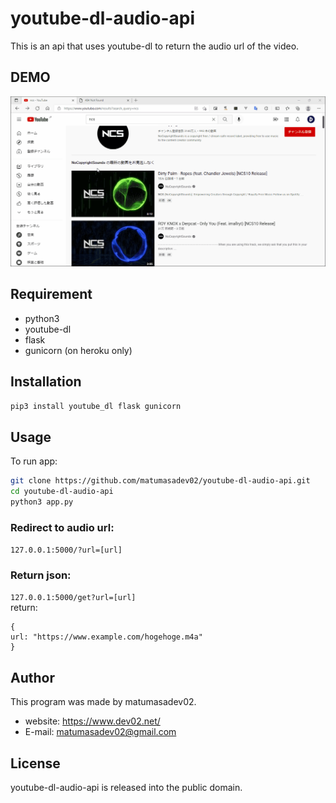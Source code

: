 # youtube-dl-audio-api
 
This is an api that uses youtube-dl to return the audio url of the video.
 
## DEMO

![](./demo.gif)

## Requirement

* python3
* youtube-dl
* flask
* gunicorn (on heroku only)
 
## Installation
  
```bash
pip3 install youtube_dl flask gunicorn
```

## Usage
 
To run app:
 
```bash
git clone https://github.com/matumasadev02/youtube-dl-audio-api.git
cd youtube-dl-audio-api
python3 app.py
```
### Redirect to audio url:  
```127.0.0.1:5000/?url=[url]```  
### Return json:  
```127.0.0.1:5000/get?url=[url]```  
return:
```
{
url: "https://www.example.com/hogehoge.m4a"
}
```
## Author
 
This program was made by matumasadev02.
 
* website: https://www.dev02.net/
* E-mail: matumasadev02@gmail.com
 
## License
youtube-dl-audio-api is released into the public domain.